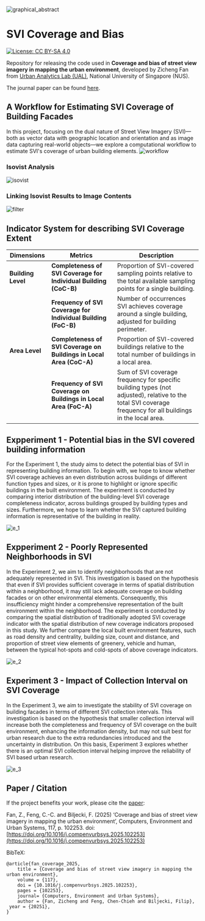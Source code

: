 ![graphical_abstract](images/graphical_abstract.png)

# SVI Coverage and Bias
[![License: CC BY-SA 4.0](https://licensebuttons.net/l/by-sa/4.0/80x15.png)](https://creativecommons.org/licenses/by-sa/4.0/)

Repository for releasing the code used in **Coverage and bias of street view imagery in mapping the urban environment**, developed by Zicheng Fan from [Urban Analytics Lab (UAL)](https://ual.sg/), National University of Singapore (NUS).

The journal paper can be found [here](https://doi.org/10.1016/j.compenvurbsys.2025.102253).


 ## A Workflow for Estimating SVI Coverage of Building Facades
In this project, focusing on the dual nature of Street View Imagery (SVI)—both as vector data with geographic location and orientation and as image data capturing real-world objects—we explore a computational workflow to estimate SVI's coverage of urban building elements.
![workflow](images/isovist_workflow_with_legend.png)

 ### Isovist Analysis
![isovist](images/result_example_for_isovist_analysis.png)

 ### Linking Isovist Results to Image Contents
 ![filter](images/image_filter.png)

## Indicator System for describing SVI Coverage Extent
| Dimensions  | Metrics                                                   | Description                                                                                                                                                              |
|-------------|-----------------------------------------------------------|--------------------------------------------------------------------------------------------------------------------------------------------------------------------------|
| **Building Level** | **Completeness of SVI Coverage for Individual Building (CoC-B)** | Proportion of SVI-covered sampling points relative to the total available sampling points for a single building.                                                         |
|             | **Frequency of SVI Coverage for Individual Building (FoC-B)** | Number of occurrences SVI achieves coverage around a single building, adjusted for building perimeter.                                                                    |
| **Area Level**     | **Completeness of SVI Coverage on Buildings in Local Area (CoC-A)** | Proportion of SVI-covered buildings relative to the total number of buildings in a local area.                                                                            |
|             | **Frequency of SVI Coverage on Buildings in Local Area (FoC-A)** | Sum of SVI coverage frequency for specific building types (not adjusted), relative to the total SVI coverage frequency for all buildings in the local area. |


## Expperiment 1 - Potential bias in the SVI covered building information

For the Experiment 1, the study aims to detect the potential bias of SVI in representing building information. To begin with, we hope to know whether SVI coverage achieves an even distribution across buildings of different function types and sizes, or it is prone to highlight or ignore specific buildings in the built environment.
The experiment is conducted by comparing interior distribution of the building-level SVI coverage completeness indicator, across buildings grouped by building types and sizes. Furthermore, we hope to learn whether the SVI captured building information is representative of the building in reality.

![e_1](images/experiment_1.png) 


##  Expperiment 2 - Poorly Represented Neighborhoods in SVI
In the Experiment 2, we aim to identify neighborhoods that are not adequately represented in SVI. This investigation is based on the hypothesis that even if SVI provides sufficient coverage in terms of spatial distribution within a neighborhood, it may still lack adequate coverage on building facades or on other environmental elements. Consequently, this insufficiency might hinder a comprehensive representation of the built environment within the neighborhood. The experiment is conducted by comparing the spatial distribution of traditionally adopted SVI coverage indicator with the spatial distribution of new coverage indicators proposed in this study. We further compare the local built environment features, such as road density and centrality, building size, count and distance, and proportion of street view elements of greenery, vehicle and human, between the typical hot-spots and cold-spots of above coverage indicators.

![e_2](images/experiment_2.png) 

## Experiment 3 - Impact of Collection Interval on SVI Coverage

In the Experiment 3, we aim to investigate the stability of SVI coverage on building facades in terms of different SVI collection intervals. This investigation is based on the hypothesis that smaller collection interval will increase both the completeness and frequency of SVI coverage on the built environment, enhancing the information density, but may not suit best for urban research due to the extra redundancies introduced and the uncertainty in distribution. On this basis, Experiment 3 explores whether there is an optimal SVI collection interval helping improve the reliability of SVI based urban research.

![e_3](images/experiment_3.png) 




## Paper / Citation

If the project benefits your work, please cite the [paper](https://doi.org/10.1016/j.compenvurbsys.2025.102253): 

Fan, Z., Feng, C.-C. and Biljecki, F. (2025) ‘Coverage and bias of street view imagery in mapping the urban environment’, Computers, Environment and Urban Systems, 117, p. 102253. doi: [https://doi.org/10.1016/j.compenvurbsys.2025.102253](https://doi.org/10.1016/j.compenvurbsys.2025.102253)

BibTeX:
```
@article{fan_coverage_2025,
	title = {Coverage and bias of street view imagery in mapping the urban environment},
	volume = {117},
	doi = {10.1016/j.compenvurbsys.2025.102253},
	pages = {102253},
	journal= {Computers, Environment and Urban Systems},
	author = {Fan, Zicheng and Feng, Chen-Chieh and Biljecki, Filip},
 year = {20251},
}

```



